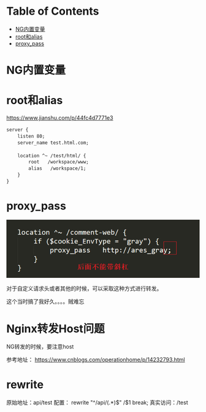# Table of Contents

* [NG内置变量](#ng内置变量)
* [root和alias](#root和alias)
* [proxy_pass](#proxy_pass)






# NG内置变量





# root和alias

https://www.jianshu.com/p/44fc4d7771e3



```xml
server {
    listen 80;
    server_name test.html.com;
 
    location ^~ /test/html/ {
        root   /workspace/www;
	    alias   /workspace/1;
    }
}
```



# proxy_pass

![image-20220108141329957](.images/image-20220108141329957.png)


对于自定义请求头或者其他的时候，可以采取这种方式进行转发。

这个当时搞了我好久。。。。贼难忘



# Nginx转发Host问题

NG转发的时候，要注意host

参考地址： https://www.cnblogs.com/operationhome/p/14232793.html


# rewrite

原始地址：api/test
配置： rewrite "^/api/(.*)$" /$1 break;
真实访问：/test
